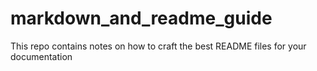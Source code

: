 # markdown_and_readme_guide
This repo contains notes on how to craft the best README files for your documentation
